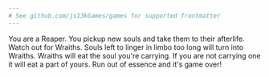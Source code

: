```yaml
---
# See github.com/js13kGames/games for supported frontmatter
---
```

You are a Reaper. You pickup new souls and take them to their afterlife. Watch out for Wraiths. Souls left to linger in limbo too long will turn into Wraiths. Wraiths will eat the soul you're carrying. If you are not carrying one it will eat a part of yours. Run out of essence and it's game over!
